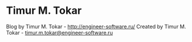 # Timur M. Tokar
Blog by Timur M. Tokar - http://engineer-software.ru/
Created by Timur M. Tokar - timur.m.tokar@engineer-software.ru
